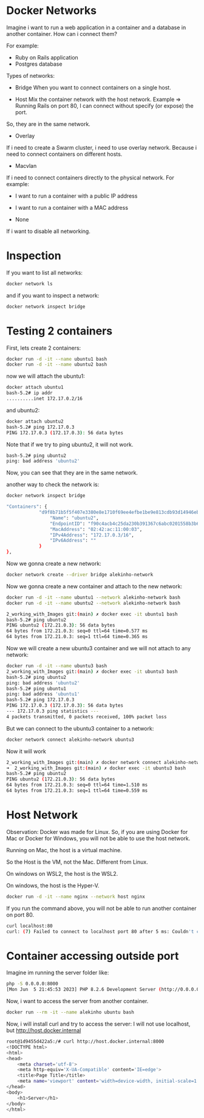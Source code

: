 # Docker Networks

Imagine i want to run a web application in a container and a database in another container. How can i connect them?

For example:
- Ruby on Rails application
- Postgres database

Types of networks:

- Bridge
When you want to connect containers on a single host.

- Host
Mix the container network with the host network.
Example => Running Rails on port 80, I can connect without specify (or expose) the port.

So, they are in the same network.

- Overlay

If i need to create a Swarm cluster, i need to use overlay network.
Because i need to connect containers on different hosts.

- Macvlan

If i need to connect containers directly to the physical network.
For example:
- I want to run a container with a public IP address
- I want to run a container with a MAC address

- None

If i want to disable all networking.

# Inspection

If you want to list all networks:

```bash
docker network ls
```

and if you want to inspect a network:

```bash
docker network inspect bridge
```

# Testing 2 containers

First, lets create 2 containers:

```bash
docker run -d -it --name ubuntu1 bash
docker run -d -it --name ubuntu2 bash
```

now we will attach the ubuntu1:

```bash
docker attach ubuntu1
bash-5.2# ip addr
..........inet 172.17.0.2/16
```

and ubuntu2:

```bash
docker attach ubuntu2
bash-5.2# ping 172.17.0.3
PING 172.17.0.3 (172.17.0.3): 56 data bytes
````

Note that if we try to ping ubuntu2, it will not work.

```bash 
bash-5.2# ping ubuntu2
ping: bad address 'ubuntu2'
```

Now, you can see that they are in the same network.

another way to check the network is:

```bash
docker network inspect bridge

"Containers": {
            "d9f8b71b5f5f407e3380e8e1710f69ee4efbe1be9e813cdb93d14946eb9433c6": {
                "Name": "ubuntu2",
                "EndpointID": "f90c4acb4c25da230b391367c6abc0201558b3b67ab654d4bbee59b5ef5efd02",
                "MacAddress": "02:42:ac:11:00:03",
                "IPv4Address": "172.17.0.3/16",
                "IPv6Address": ""
            }
},
```

Now we gonna create a new network:

```bash
docker network create --driver bridge alekinho-network
```

Now we gonna create a new container and attach to the new network:

```bash
docker run -d -it --name ubuntu1 --network alekinho-network bash
docker run -d -it --name ubuntu2 --network alekinho-network bash

2_working_with_Images git:(main) ✗ docker exec -it ubuntu1 bash
bash-5.2# ping ubuntu2
PING ubuntu2 (172.21.0.3): 56 data bytes
64 bytes from 172.21.0.3: seq=0 ttl=64 time=0.577 ms
64 bytes from 172.21.0.3: seq=1 ttl=64 time=0.365 ms
```


Now we will create a new ubuntu3 container and we will not attach to any network:

```bash
docker run -d -it --name ubuntu3 bash
2_working_with_Images git:(main) ✗ docker exec -it ubuntu3 bash
bash-5.2# ping ubuntu2
ping: bad address 'ubuntu2'
bash-5.2# ping ubuntu1
ping: bad address 'ubuntu1'
bash-5.2# ping 172.17.0.3
PING 172.17.0.3 (172.17.0.3): 56 data bytes
--- 172.17.0.3 ping statistics ---
4 packets transmitted, 0 packets received, 100% packet loss
```

But we can connect to the ubuntu3 container to a network:

```bash
docker network connect alekinho-network ubuntu3
```

Now it will work

```bash
2_working_with_Images git:(main) ✗ docker network connect alekinho-network ubuntu3
➜  2_working_with_Images git:(main) ✗ docker exec -it ubuntu3 bash                   
bash-5.2# ping ubuntu2
PING ubuntu2 (172.21.0.3): 56 data bytes
64 bytes from 172.21.0.3: seq=0 ttl=64 time=1.510 ms
64 bytes from 172.21.0.3: seq=1 ttl=64 time=0.559 ms
```

# Host Network

Observation: Docker was made for Linux. So, if you are using Docker for Mac or Docker for Windows, you will not be able to use the host network.

Running on Mac, the host is a virtual machine.

So the Host is the VM, not the Mac. Different from Linux.

On windows on WSL2, the host is the WSL2.

On windows, the host is the Hyper-V.

```bash
docker run -d -it --name nginx --network host nginx
```

If you run the command above, you will not be able to run another container on port 80.

```bash
curl localhost:80
curl: (7) Failed to connect to localhost port 80 after 5 ms: Couldn't connect to server
```

# Container accessing outside port

Imagine im running the server folder like:

```bash
php -S 0.0.0.0:8000
[Mon Jun  5 21:45:53 2023] PHP 8.2.6 Development Server (http://0.0.0.0:8000) started
```

Now, i want to access the server from another container.

```bash
docker run --rm -it --name alekinho ubuntu bash
```

Now, i will install curl and try to access the server:
I will not use localhost, but http://host.docker.internal

```bash
root@1d9455d422a5:/# curl http://host.docker.internal:8000
<!DOCTYPE html>
<html>
<head>
    <meta charset='utf-8'>
    <meta http-equiv='X-UA-Compatible' content='IE=edge'>
    <title>Page Title</title>
    <meta name='viewport' content='width=device-width, initial-scale=1'>
</head>
<body>
    <h1>Server</h1>
</body>
</html>
```